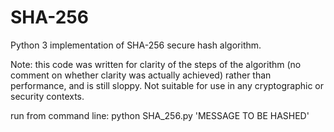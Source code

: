 # SHA-256
Python 3 implementation of SHA-256 secure hash algorithm.

Note: this code was written for clarity of the steps of the algorithm (no comment on whether clarity was actually achieved) rather than performance, and is still sloppy. Not suitable for use in any cryptographic or security contexts.

run from command line: python SHA_256.py 'MESSAGE TO BE HASHED'
